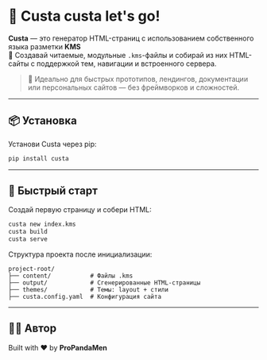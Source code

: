 # 🚀 Custa custa let's go!

**Custa** — это генератор HTML-страниц с использованием собственного языка разметки **KMS**  
📄 Создавай читаемые, модульные `.kms`-файлы и собирай из них HTML-сайты с поддержкой тем, навигации и встроенного сервера.

> 🔧 Идеально для быстрых прототипов, лендингов, документации или персональных сайтов — без фреймворков и сложностей.

---

## 📦 Установка

Установи Custa через pip:

```bash
pip install custa
```

---

## 🚀 Быстрый старт

Создай первую страницу и собери HTML:

```bash
custa new index.kms
custa build
custa serve
```

Структура проекта после инициализации:

```
project-root/
├── content/           # Файлы .kms
├── output/            # Сгенерированные HTML-страницы
├── themes/            # Темы: layout + стили
├── custa.config.yaml  # Конфигурация сайта
```

---

## 🙋‍♂️ Автор

Built with ❤️ by **ProPandaMen**
